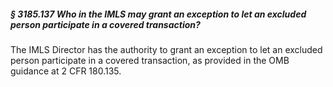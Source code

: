 ##### § 3185.137 Who in the IMLS may grant an exception to let an excluded person participate in a covered transaction? #####

The IMLS Director has the authority to grant an exception to let an excluded person participate in a covered transaction, as provided in the OMB guidance at 2 CFR 180.135.